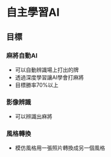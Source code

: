 # 自主學習AI
## 目標
### 麻將自動AI
* 可以自動辨識場上打出的牌
* 透過深度學習讓AI學會打麻將
* 目標勝率70%以上
### 影像辨識
* 可以辨識出麻將
### 風格轉換
* 模仿風格用一張照片轉換成另一個風格
